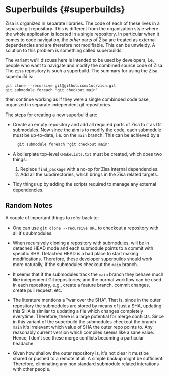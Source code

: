 # Superbuilds                                                     {#superbuilds}
Zisa is organized in separate libraries. The code of each of these lives in a
separate git repository. This is different from the organization style where
the whole application is located in a single repository. In particular when it
comes to code navigation, the *other* parts of Zisa are treated as external
dependencies and are therefore not modifiable. This can be unwieldy. A solution
to this problem is something called superbuilds.

The variant we'll discuss here is intended to be used by developers, i.e.
people who want to navigate and modify the combined source code of Zisa. The
`zisa` repository is such a superbuild. The summary for using the Zisa
superbuild is:

    git clone --recursive git@github.com:1uc/zisa.git
    git submodule foreach "git checkout main"

then continue working as if they were a single combinded code base, organized
in separate independent git repositories.

The steps for creating a new superbuild are:

* Create an empty repository and add all required parts of Zisa to
  it as Git submodules. Now since the aim is to modify the code, each submodule
  must be up-to-date, i.e. on the `main` branch. This can be achieved by a
  ```
    git submodule foreach "git checkout main"
  ```

* A boilerplate top-level `CMakeLists.txt` must be created, which does two
  things:
  1. Replace `find_package` with a no-op for Zisa internal dependencies.
  2. Add all the subdirectories, which brings in the Zisa related targets.

* Tidy things up by adding the scripts required to manage any external
  dependencies.

## Random Notes
A couple of important things to refer back to:

* One can use `git clone --recursive URL` to checkout a repository
  with all it's submodules.

* When recursively cloning a repository with submodules, will be in detached
  HEAD mode and each submodule points to a commit with specific SHA. Detached
  HEAD is a bad place to start making modifications. Therefore, these developer
  superbuilds should work more naturally, if the submodules checkout the `main`
  branch.

* It seems that if the submodules track the `main` branch they behave much like
  independent Git repositories; and the normal workflow can be used in each
  repository, e.g., create a feature branch, commit changes, create pull request,
  etc.

* The literature mentions a "war over the SHA". That is, since in the outer
  repository the submodules are stored by means of just a SHA, updating this
  SHA is similar to updating a file which changes completely everytime.
  Therefore, there is a large potential for merge conflicts. Since in this
  variant of the superbuild the submodules checkout the branch `main` it's
  irrelevant which value of SHA the outer repo points to. Any reasonably current
  version which compiles seems like a sane value. Hence, I don't see these
  merge conflicts becoming a particular headache.

* Given how shallow the outer repository is, it's not clear it must be shared
  or pushed to a remote at all. A simple backup might be sufficient. Therefore,
  eliminating any non standard submodule related interations with other people.

